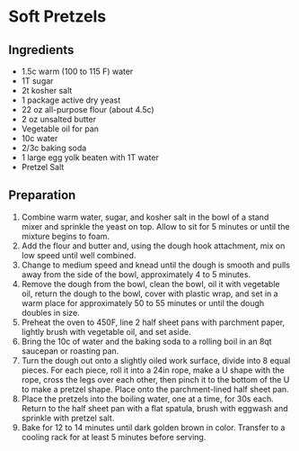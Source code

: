 # Soft Pretzels #


## Ingredients ##

* 1.5c warm (100 to 115 F) water
* 1T sugar
* 2t kosher salt
* 1 package active dry yeast
* 22 oz all-purpose flour (about 4.5c)
* 2 oz unsalted butter
* Vegetable oil for pan
* 10c water
* 2/3c baking soda
* 1 large egg yolk beaten with 1T water
* Pretzel Salt


## Preparation ##

1. Combine warm water, sugar, and kosher salt in the bowl of a stand mixer and sprinkle the yeast on top. Allow to sit for 5 minutes or until the mixture begins to foam.
2. Add the flour and butter and, using the dough hook attachment, mix on low speed until well combined.
3. Change to medium speed and knead until the dough is smooth and pulls away from the side of the bowl, approximately 4 to 5 minutes.
4. Remove the dough from the bowl, clean the bowl, oil it with vegetable oil, return the dough to the bowl, cover with plastic wrap, and set in a warm place for approximately 50 to 55 minutes or until the dough doubles in size.
5. Preheat the oven to 450F, line 2 half sheet pans with parchment paper, lightly brush with vegetable oil, and set aside.
6. Bring the 10c of water and the baking soda to a rolling boil in an 8qt saucepan or roasting pan.
7. Turn the dough out onto a slightly oiled work surface, divide into 8 equal pieces. For each piece, roll it into a 24in rope, make a U shape with the rope, cross the legs over each other, then pinch it to the bottom of the U to make a pretzel shape. Place onto the parchment-lined half sheet pan.
8. Place the pretzels into the boiling water, one at a time, for 30s each. Return to the half sheet pan with a flat spatula, brush with eggwash and sprinkle with pretzel salt.
9. Bake for 12 to 14 minutes until dark golden brown in color. Transfer to a cooling rack for at least 5 minutes before serving.
